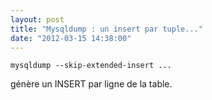 ```yaml
---
layout: post
title: "Mysqldump : un insert par tuple..."
date: "2012-03-15 14:38:00"
---
```

<code><pre>mysqldump --skip-extended-insert ...</pre></code>

génère un INSERT par ligne de la table.
